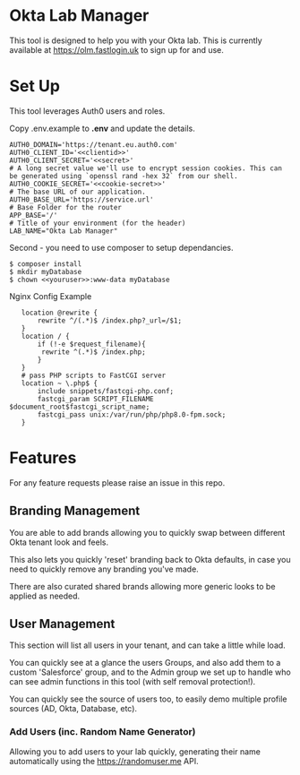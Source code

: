 # Okta Lab Manager

This tool is designed to help you with your Okta lab. This is currently available at https://olm.fastlogin.uk to sign up for and use. 

# Set Up

This tool leverages Auth0 users and roles. 

Copy .env.example to **.env** and update the details.

    AUTH0_DOMAIN='https://tenant.eu.auth0.com'
    AUTH0_CLIENT_ID='<<clientid>>'
    AUTH0_CLIENT_SECRET='<<secret>'
    # A long secret value we'll use to encrypt session cookies. This can be generated using `openssl rand -hex 32` from our shell.
    AUTH0_COOKIE_SECRET='<<cookie-secret>>'
    # The base URL of our application.
    AUTH0_BASE_URL='https://service.url'
    # Base Folder for the router
    APP_BASE='/'
    # Title of your environment (for the header)
    LAB_NAME="Okta Lab Manager"

Second - you need to use composer to setup dependancies. 

    $ composer install
    $ mkdir myDatabase
    $ chown <<youruser>>:www-data myDatabase

Nginx Config Example

	   location @rewrite {
	       rewrite ^/(.*)$ /index.php?_url=/$1;
       }
       location / {
	       if (!-e $request_filename){
	        rewrite ^(.*)$ /index.php;
	       }
       }
       # pass PHP scripts to FastCGI server
       location ~ \.php$ {
	       include snippets/fastcgi-php.conf;
	       fastcgi_param SCRIPT_FILENAME $document_root$fastcgi_script_name;
	       fastcgi_pass unix:/var/run/php/php8.0-fpm.sock;
       }


# Features

For any feature requests please raise an issue in this repo. 

## Branding Management

You are able to add brands allowing you to quickly swap between different Okta tenant look and feels. 

This also lets you quickly 'reset' branding back to Okta defaults, in case you need to quickly remove any branding you've made. 

There are also curated shared brands allowing more generic looks to be applied as needed. 

## User Management 

This section will list all users in your tenant, and can take a little while load. 
 
 You can quickly see at a glance the users Groups, and also add them to a custom 'Salesforce' group, and to the Admin group we set up to handle who can see admin functions in this tool (with self removal protection!). 

You can quickly see the source of users too, to easily demo multiple profile sources (AD, Okta, Database, etc). 

### Add Users (inc. Random Name Generator)

Allowing you to add users to your lab quickly, generating their name automatically using the https://randomuser.me API. 
